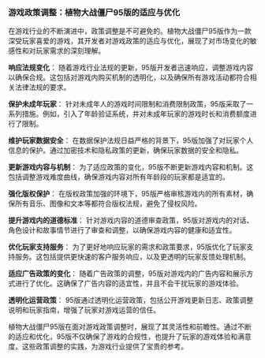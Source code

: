 ### 游戏政策调整：植物大战僵尸95版的适应与优化

在游戏行业的不断演进中，政策调整是不可避免的。植物大战僵尸95版作为一款深受玩家喜爱的游戏，其开发者对游戏政策的适应与优化，展现了对市场变化的敏感性和对玩家需求的深刻理解。

**响应法规变化**：
随着游戏行业法规的更新，95版开发者迅速响应，调整游戏内容以确保合规。这包括对游戏内购买机制的透明化，以及确保所有游戏活动都符合相关法律法规的要求。

**保护未成年玩家**：
针对未成年人的游戏时间限制和消费限制政策，95版采取了一系列措施。例如，引入了年龄验证系统，并对未成年玩家的游戏时长和消费额度进行了限制。

**维护玩家数据安全**：
在数据保护法规日益严格的背景下，95版加强了对玩家个人信息的保护。通过加密技术和隐私政策的更新，确保玩家数据的安全和隐私。

**更新游戏内容与机制**：
为了适应政策的变化，95版不断更新游戏内容和机制。这包括调整游戏难度曲线，确保游戏内容对所有年龄段的玩家都是适宜的。

**强化版权保护**：
在版权政策加强的环境下，95版严格审核游戏内的所有素材，确保所有音乐、图像和文本等都符合版权法规，避免了侵权风险。

**提升游戏内的道德标准**：
针对游戏内容的道德审查政策，95版对游戏内的对话、角色设计和故事情节进行了审查和调整，以确保游戏内容的健康和适宜性。

**优化玩家支持服务**：
为了更好地响应玩家的需求和政策要求，95版优化了玩家支持服务。这包括提供更快速的客户服务响应，以及更透明的玩家反馈处理机制。

**适应广告政策的变化**：
随着广告政策的调整，95版对游戏内的广告内容和展示方式进行了优化。这确保了广告内容的适宜性，并且不会干扰玩家的游戏体验。

**透明化运营政策**：
95版通过透明化运营政策，包括公开游戏更新日志、政策调整说明和玩家指南，增强了玩家对游戏运营的信任。

植物大战僵尸95版在面对游戏政策调整时，展现了其灵活性和前瞻性。通过不断的适应和优化，95版不仅确保了游戏的合规性，也提升了玩家的游戏体验和满意度。这些政策调整的实践，为游戏行业提供了宝贵的参考。